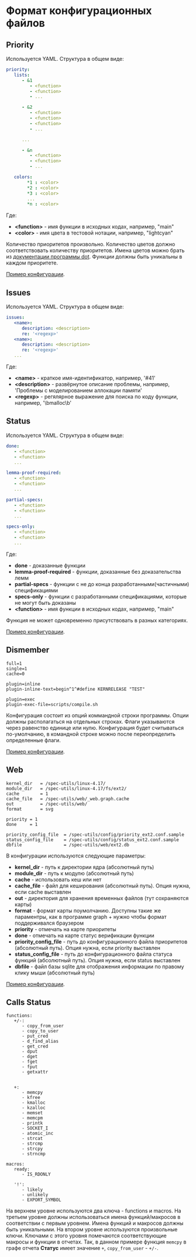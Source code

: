 # Формат конфигурационных файлов
## Priority
Используется YAML. Структура в общем виде:
```YAML
priority:
   lists:
      - &1
         - <function>
         - <function>
         - ...

      - &2
         - <function>
         - <function>
         - <function>
         - ...

      ...

      - &n
         - <function>
         - <function>
         - ...

   colors:
        *1 : <color>
        *2 : <color>
        *3 : <color>
        ...
        *n : <color>
```
Где:
   - **\<function\>** - имя функции в исходных кодах, например, "main"
   - **\<color\>** - имя цвета в тестовой нотации, например, "lightcyan"

Количество приоритетов произвольно. Количество цветов должно соответствовать количеству приоритетов. Имена цветов можно брать из [документации программы dot](http://www.graphviz.org/content/color-names). Функции должны быть уникальны в каждом приоритете.

[Пример конфигурации](/config/priority_ext2.conf.sample).

## Issues
Используется YAML. Структура в общем виде:
```YAML
issues:
   <name>:
      description: <description>
      re: '<regexp>'
   <name>:
      description: <description>
      re: '<regexp>'
   ...
```
Где:
   - **\<name\>** - краткое имя-идентификатор, например, '#41'
   - **\<description\>** - развёрнутое описание проблемы, например, 'Проблемы с моделированием аллокации памяти'
   - **\<regexp\>** - регялярное выражение для поиска по коду функции, например, '\bmalloc\b'

## Status
Используется YAML. Структура в общем виде:
```YAML
done:
   - <function>
   - <function>
   ...

lemma-proof-required:
   - <function>
   - <function>
   ...

partial-specs:
   - <function>
   - <function>
   ...

specs-only:
   - <function>
   - <function>
   ...
```
Где:
   - **done** - доказанные функции
   - **lemma-proof-required** - функции, доказанные без доказательства лемм
   - **partial-specs** - функции с не до конца разработанными(частичными) спецификациями
   - **specs-only** - функции с разработанными спецификациями, которые не могут быть доказаны
   - **\<function\>** - имя функции в исходных кодах, например, "main"

Функция не может одновременно присутствовать в разных категориях.

[Пример конфигурации](/config/status_ext2.conf.sample).

## Dismember
```
full=1
single=1
cache=0

plugin=inline
plugin-inline-text=begin^1^#define KERNRELEASE "TEST"

plugin=exec
plugin-exec-file=scripts/compile.sh
```
Конфигурация состоит из опций коммандной строки программы. Опции должны располагаться на отдельных строках. Флаги указываются через равенство единице или нулю. Конфигурация будет считываться по-умолчанию, в командной строке можно после переопределить определенные флаги.

[Пример конфигурации](/config/dismember-compile-test.conf.sample).

## Web
```
kernel_dir   = /spec-utils/linux-4.17/
module_dir   = /spec-utils/linux-4.17/fs/ext2/
cache        = 1
cache_file   = /spec-utils/web/_web.graph.cache
out          = /spec-utils/web/
format       = svg

priority = 1
done     = 1

priority_config_file  = /spec-utils/config/priority_ext2.conf.sample
status_config_file    = /spec-utils/config/status_ext2.conf.sample
dbfile                = /spec-utils/web/ext2.db
```

В конфигурации используются следующие параметры:
   - **kernel_dir** - путь к директории ядра (абсолютный путь)
   - **module_dir** - путь к модулю (абсолютный путь)
   - **cache** - использовать кеш или нет
   - **cache_file** - файл для кеширования (абсолютный путь). Опция нужна, если cache выставлен 
   - **out** - директория для хранения временных файлов (тут сохраняются карты)
   - **format** - формат карты поумолчанию. Доступны такие же параментры, как в программе graph + нужно чтобы формат поддерживался браузером
   - **priority** - отмечать на карте приоритеты
   - **done** - отмечать на карте статус верификации функции
   - **priority_config_file** - путь до конфигурационного файла приоритетов (абсолютный путь). Опция нужна, если priority выставлен
   - **status_config_file** - путь до конфигурационного файла статуса функций (абсолютный путь). Опция нужна, если status выставлен
   - **dbfile** - файл базы sqlite для отображения информации по правому клику мыши (абсолютный путь)

[Пример конфигурации](/web/.config.sample).

## Calls Status
```
functions:
   +/-:
      - copy_from_user
      - copy_to_user
      - put_cred
      - d_find_alias
      - get_cred
      - dput
      - dget
      - fget
      - fput
      - getxattr


   +:
      - memcpy
      - kfree
      - kmalloc
      - kzalloc
      - memset
      - memcpm
      - printk
      - SOCKET_I
      - atomic_inc
      - strcat
      - strcmp
      - strcpy
      - strncmp

macros:
   ready:
      - IS_RDONLY

   '!':
      - likely
      - unlikely
      - EXPORT_SYMBOL
```

На верхнем уровне используются два ключа - functions и macros. На третьем уровне должны использоваться имена функций/макросов в соответствии с первым уровнем. Имена функций и макросов должны быть уникальными. На втором уровне используются произвольные ключи. Ключами с этого уровня помечаются соответствующие макросы и функции в отчетах. Так, в данном примере функция ```memcpy``` в графе отчета **Статус** имеет значение ```+```, ```copy_from_user``` - ```+/-```.
